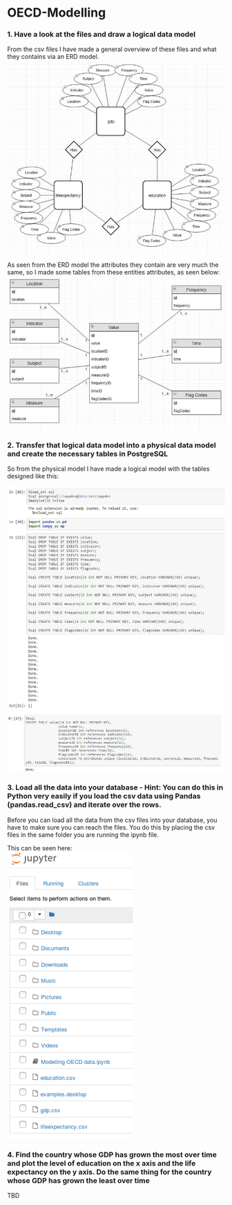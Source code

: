 # OECD-Modelling
### 1. Have a look at the files and draw a logical data model
From the csv files I have made a general overview of these files and what they contains via an ERD model.
![ERD-model](32235484_10215375826410111_7038487813641207808_n.jpg)

As seen from the ERD model the attributes they contain are very much the same, so I made some tables from these entities attributes, as seen below:
![OECD tables](OECD_Tables.jpg)

### 2. Transfer that logical data model into a physical data model and create the necessary tables in PostgreSQL
So from the physical model I have made a logical model with the tables designed like this:

![logical](logic_table1.jpg)
![logicall](logic_table2.jpg)

### 3. Load all the data into your database - Hint: You can do this in Python very easily if you load the csv data using Pandas (pandas.read_csv) and iterate over the rows.
Before you can load all the data from the csv files into your database, you have to make sure you can reach the files. You do this by placing the csv files in the same folder you are running the ipynb file.

This can be seen here: </br>
![fileloc](filesLocation.png)

### 4. Find the country whose GDP has grown the most over time and plot the level of education on the x axis and the life expectancy on the y axis. Do the same thing for the country whose GDP has grown the least over time
TBD
